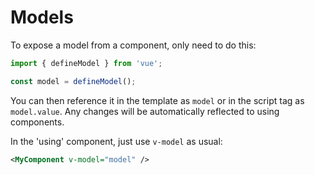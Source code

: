 # Models
To expose a model from a component, only need to do this:
```ts
import { defineModel } from 'vue';

const model = defineModel();
```

You can then reference it in the template as `model` or in the script tag as `model.value`. Any changes will be automatically reflected to using components.

In the 'using' component, just use `v-model` as usual:

```xml
<MyComponent v-model="model" />
```
